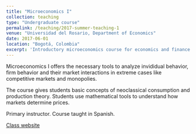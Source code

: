 ```yaml
---
title: "Microeconomics I"
collection: teaching
type: "Undergraduate course"
permalink: /teaching/2017-summer-teaching-1
venue: "Universidad del Rosario, Department of Economics"
date: 2017-06-01
location: "Bogotá, Colombia"
excerpt: 'Introductory microeconomics course for economics and finance students'
---
```


Microeconomics I offers the necessary tools to analyze invididual behavior, firm behavior and their market interactions in extreme cases like competitive markets and monopolies.

The course gives students basic concepts of neoclassical consumption and production theory. Students use mathematical tools to understand how markets determine prices.

Primary instructor. Course taught in Spanish.

[Class website](https://sites.google.com/site/jorpppp/teaching/micro-i-2017-intersemestral)
